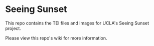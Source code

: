 # Seeing Sunset

This repo contains the TEI files and images for UCLA's Seeing Sunset project.

Please view this repo's wiki for more information.
